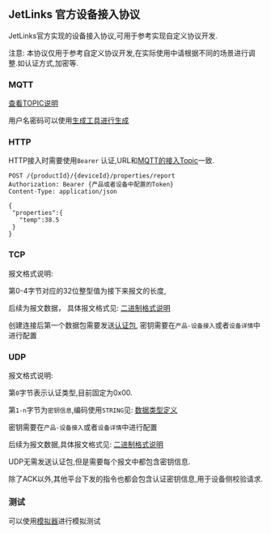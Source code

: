 ## JetLinks 官方设备接入协议

JetLinks官方实现的设备接入协议,可用于参考实现自定义协议开发.

注意: 本协议仅用于参考自定义协议开发,在实际使用中请根据不同的场景进行调整.如认证方式,加密等.

### MQTT

[查看TOPIC说明](http://doc.jetlinks.cn/basics-guide/jetlinks-protocol-support.html)

用户名密码可以使用[生成工具进行生成](http://doc.jetlinks.cn/basics-guide/jetlinks-protocol-support.html)

### HTTP

HTTP接入时需要使用`Bearer`
认证,URL和[MQTT的接入Topic]((http://doc.jetlinks.cn/basics-guide/jetlinks-protocol-support.html))一致.

```http request
POST /{productId}/{deviceId}/properties/report
Authorization: Bearer {产品或者设备中配置的Token}
Content-Type: application/json

{
 "properties":{
   "temp":38.5
 }
}
```

### TCP

报文格式说明:

第0-4字节对应的32位整型值为接下来报文的长度,

后续为报文数据，
具体报文格式见: [二进制格式说明](binary-protocol.md)

创建连接后第一个数据包需要发送[认证包](binary-protocol.md#0x01-online-首次连接),
密钥需要在`产品-设备接入`或者`设备详情`中进行配置

### UDP

报文格式说明:

第`0`字节表示认证类型,目前固定为0x00.

第`1-n`字节为`密钥信息`,编码使用`STRING`见: [数据类型定义](binary-protocol.md#数据类型)

密钥需要在`产品-设备接入`或者`设备详情`中进行配置

后续为报文数据,具体报文格式见: [二进制格式说明](binary-protocol.md)

UDP无需发送认证包,但是需要每个报文中都包含密钥信息.

除了ACK以外,其他平台下发的指令也都会包含认证密钥信息,用于设备侧校验请求.


### 测试

可以使用[模拟器](http://github.com/jetlinks/device-simulator)进行模拟测试
